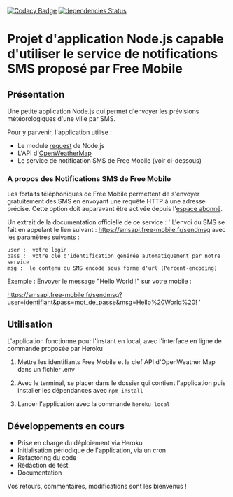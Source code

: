 [![Codacy Badge](https://api.codacy.com/project/badge/Grade/908e4e86810548e88cf890febeed0058)](https://www.codacy.com/app/rwillmann/sms-free-mobile?utm_source=github.com&amp;utm_medium=referral&amp;utm_content=rwillmann/sms-free-mobile&amp;utm_campaign=Badge_Grade)
[![dependencies Status](https://david-dm.org/rwillmann/sms-free-mobile/status.svg)](https://david-dm.org/rwillmann/sms-free-mobile)

# Projet d'application Node.js capable d'utiliser le service de notifications SMS proposé par Free Mobile

## Présentation

Une petite application Node.js qui permet d'envoyer les prévisions météorologiques d'une ville par SMS.

Pour y parvenir, l'application utilise :
* Le module [request](https://www.npmjs.com/package/request) de Node.js
* L'API d'[OpenWeatherMap](https://openweathermap.org/api) 
* Le service de notification SMS de Free Mobile (voir ci-dessous)

### A propos des Notifications SMS de Free Mobile

Les forfaits téléphoniques de Free Mobile permettent de s'envoyer gratuitement des SMS en envoyant une requête HTTP à une adresse précise. Cette option doit auparavant être activée depuis l'[espace abonné](https://mobile.free.fr/moncompte/).

Un extrait de la documentation officielle de ce service :
'
L'envoi du SMS se fait en appelant le lien suivant : https://smsapi.free-mobile.fr/sendmsg
avec les paramètres suivants :

    user :  votre login
    pass :  votre clé d'identification générée automatiquement par notre service
    msg :  le contenu du SMS encodé sous forme d'url (Percent-encoding)

Exemple : Envoyer le message "Hello World !" sur votre mobile :

https://smsapi.free-mobile.fr/sendmsg?user=identifiant&pass=mot_de_passe&msg=Hello%20World%20!
'
## Utilisation

L'application fonctionne pour l'instant en local, avec l'interface en ligne de commande proposée par Heroku 

1. Mettre les identifiants Free Mobile et la clef API d'OpenWeather Map dans un fichier .env

2. Avec le terminal, se placer dans le dossier qui contient l'application puis installer les dépendances avec `npm install`

3. Lancer l'application avec la commande `heroku local`

## Développements en cours

* Prise en charge du déploiement via Heroku
* Initialisation périodique de l'application, via un cron
* Refactoring du code
* Rédaction de test
* Documentation

Vos retours, commentaires, modifications sont les bienvenus !